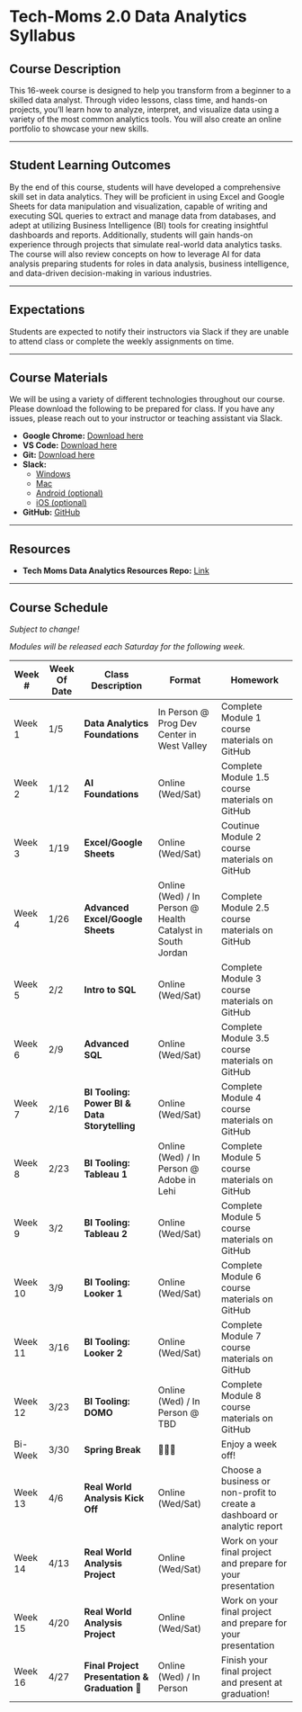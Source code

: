 # **Tech-Moms 2.0 Data Analytics Syllabus**

## **Course Description**  
This 16-week course is designed to help you transform from a beginner to a skilled data analyst. Through video lessons, class time, and hands-on projects, you’ll learn how to analyze, interpret, and visualize data using a variety of the most common analytics tools. You will also create an online portfolio to showcase your new skills.

---

## **Student Learning Outcomes**  
By the end of this course, students will have developed a comprehensive skill set in data analytics. They will be proficient in using Excel and Google Sheets for data manipulation and visualization, capable of writing and executing SQL queries to extract and manage data from databases, and adept at utilizing Business Intelligence (BI) tools for creating insightful dashboards and reports. Additionally, students will gain hands-on experience through projects that simulate real-world data analytics tasks. The course will also review concepts on how to leverage AI for data analysis preparing students for roles in data analysis, business intelligence, and data-driven decision-making in various industries.

---

## **Expectations**  
Students are expected to notify their instructors via Slack if they are unable to attend class or complete the weekly assignments on time.

---

## **Course Materials**  
We will be using a variety of different technologies throughout our course. Please download the following to be prepared for class. If you have any issues, please reach out to your instructor or teaching assistant via Slack.

- **Google Chrome:** [Download here](https://www.google.com/chrome/)  
- **VS Code:** [Download here](https://code.visualstudio.com/download)  
- **Git:** [Download here](https://git-scm.com)  
- **Slack:**  
  - [Windows](https://slack.com/downloads/windows)  
  - [Mac](https://slack.com/downloads/mac)  
  - [Android (optional)](https://slack.com/downloads/android)  
  - [iOS (optional)](https://slack.com/downloads/ios)  
- **GitHub:** [GitHub](https://github.com/)  

---

## **Resources**  
- **Tech Moms Data Analytics Resources Repo:** [Link](https://github.com/tech-moms/data-analytics-resources)  

---

## **Course Schedule**  

_Subject to change!_ 

_Modules will be released each Saturday for the following week._

| **Week #** | **Week Of Date**   | **Class Description**                         | **Format**                  | **Homework**                                                                 |
|----------|------------|-----------------------------------------------|----------------------------|-----------------------------------------------------------------------------|
| Week 1   | 1/5       | **Data Analytics Foundations**                 | In Person @ Prog Dev Center in West Valley | Complete Module 1 course materials on GitHub                               |
| Week 2   | 1/12        | **AI Foundations**                       | Online (Wed/Sat)            | Complete Module 1.5 course materials on GitHub                               |
| Week 3   | 1/19        |  **Excel/Google Sheets**                               | Online (Wed/Sat)            | Coutinue Module 2 course materials on GitHub                               |
| Week 4   | 1/26       |   **Advanced Excel/Google Sheets**                      | Online (Wed) / In Person @ Health Catalyst in South Jordan           | Complete Module 2.5 course materials on GitHub                               |
| Week 5   | 2/2       |  **Intro to SQL**                     |  Online (Wed/Sat)  | Complete Module 3 course materials on GitHub                               |
| Week 6   | 2/9       |  **Advanced SQL**            | Online (Wed/Sat)            | Complete Module 3.5 course materials on GitHub                               |
| Week 7   | 2/16       |     **BI Tooling: Power BI & Data Storytelling**          | Online (Wed/Sat)            | Complete Module 4 course materials on GitHub                        |
| Week 8   | 2/23      |  **BI Tooling: Tableau 1**                           | Online (Wed) / In Person  @ Adobe in Lehi  | Complete Module 5 course materials on GitHub                               |
| Week 9   | 3/2      | **BI Tooling: Tableau 2**        | Online (Wed/Sat)            | Complete Module 5 course materials on GitHub   |
| Week 10  | 3/9       |  **BI Tooling: Looker 1**              | Online (Wed/Sat)            | Complete Module 6 course materials on GitHub                                           |
| Week 11  | 3/16      | **BI Tooling: Looker 2**        | Online (Wed/Sat)            | Complete Module 7 course materials on GitHub                                             |
| Week 12  | 3/23      | **BI Tooling: DOMO** | Online (Wed) / In Person @ TBD    | Complete Module 8 course materials on GitHub              |
| Bi-Week  | 3/30      | **Spring Break** | 🌴🌴🌴 | Enjoy a week off!            |
| Week 13  | 4/6      | **Real World Analysis Kick Off** | Online (Wed/Sat)    | Choose a business or non-profit to create a dashboard or analytic report                 |
| Week 14  | 4/13      | **Real World Analysis Project** | Online (Wed/Sat)  | Work on your final project and prepare for your presentation                |
| Week 15  | 4/20      | **Real World Analysis Project** | Online (Wed/Sat)    | Work on your final project and prepare for your presentation                |
| Week 16 | 4/27 | **Final Project Presentation & Graduation 🎉** | Online (Wed) / In Person    | Finish your final project and present at graduation! |                 



